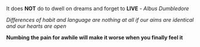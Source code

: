 It does **NOT** do to dwell on dreams and forget to **LIVE** - _Albus Dumbledore_

_Differences of habit and language are nothing at all if our aims are identical and our hearts are open_

__Numbing the pain for awhile will make it worse when you finally feel it__ 

